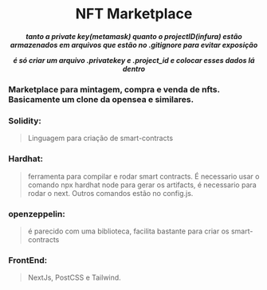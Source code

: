 <div align="center" color="black">
    <h1>NFT Marketplace</h1>
    <h5>tanto a private key(metamask) quanto o projectID(infura) estão armazenados  em arquivos que estão no .gitignore para evitar exposição<p></p>
    é só criar um arquivo .privatekey e .project_id e colocar esses dados lá dentro</h5>
</div>

### Marketplace para mintagem, compra e venda de nfts. Basicamente um clone da opensea e similares.

### Solidity:
> Linguagem para criação de smart-contracts
### Hardhat:
> ferramenta para compilar e rodar smart contracts. É necessario usar o comando npx hardhat node para gerar os artifacts, é necessario para rodar o next. Outros comandos estão no config.js.
### openzeppelin:
> é parecido com uma biblioteca, facilita bastante para criar os smart-contracts

### FrontEnd:
> NextJs, PostCSS e Tailwind.
